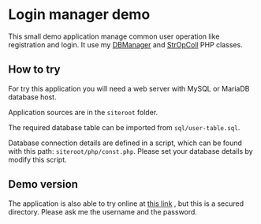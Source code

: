 # Login manager demo

This small demo application manage common user operation like registration and login. It use my
[DBManager](https://github.com/suleszabi/DBManager)
and
[StrOpColl](https://github.com/suleszabi/StrOpColl)
PHP classes.

## How to try

For try this application you will need a web server with MySQL or MariaDB database host.

Application sources are in the ``siteroot`` folder.

The required database table can be imported from ``sql/user-table.sql``.

Database connection details are defined in a script, which can be found with this path: ``siteroot/php/const.php``. Please set your database details by modify this script.

## Demo version

The application is also able to try online at
[this link](https://sk-studio.hu/loginManagerDemo)
, but this is a secured directory. Please ask me the username and the password.

